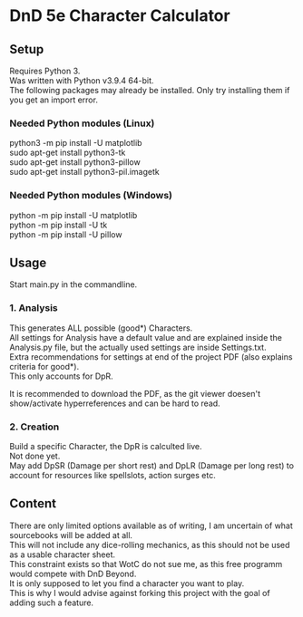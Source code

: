 # DnD 5e Character Calculator
## Setup
Requires Python 3.  
Was written with Python v3.9.4 64-bit.  
The following packages may already be installed. Only try installing them if you get an import error.
### Needed Python modules (Linux)
python3 -m pip install -U matplotlib  
sudo apt-get install python3-tk  
sudo apt-get install python3-pillow  
sudo apt-get install python3-pil.imagetk  
### Needed Python modules (Windows)
python -m pip install -U matplotlib  
python -m pip install -U tk  
python -m pip install -U pillow
## Usage
Start main.py in the commandline.  
### 1. Analysis
This generates ALL possible (good*) Characters.  
All settings for Analysis have a default value and are explained inside the Analysis.py file, but the actually used settings are inside Settings.txt.    
Extra recommendations for settings at end of the project PDF (also explains criteria for good*).    
This only accounts for DpR.

It is recommended to download the PDF, as the git viewer doesen't show/activate hyperreferences and can be hard to read. 
### 2. Creation
Build a specific Character, the DpR is calculted live.  
Not done yet.  
May add DpSR (Damage per short rest) and DpLR (Damage per long rest) to account for resources like spellslots, action surges etc.
## Content
There are only limited options available as of writing, I am uncertain of what sourcebooks will be added at all.  
This will not include any dice-rolling mechanics, as this should not be used as a usable character sheet.  
This constraint exists so that WotC do not sue me, as this free programm would compete with DnD Beyond.  
It is only supposed to let you find a character you want to play.  
This is why I would advise against forking this project with the goal of adding such a feature.
